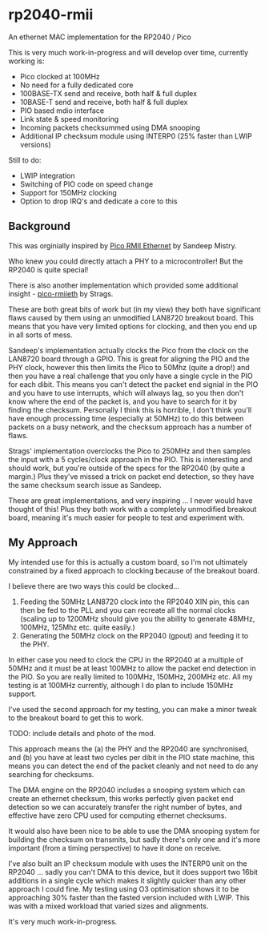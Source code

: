 # rp2040-rmii

An ethernet MAC implementation for the RP2040 / Pico

This is very much work-in-progress and will develop over time, currently working is:

- Pico clocked at 100MHz
- No need for a fully dedicated core
- 100BASE-TX send and receive, both half & full duplex
- 10BASE-T send and receive, both half & full duplex
- PIO based mdio interface
- Link state & speed monitoring
- Incoming packets checksummed using DMA snooping
- Additional IP checksum module using INTERP0 (25% faster than LWIP versions)

Still to do:

- LWIP integration
- Switching of PIO code on speed change
- Support for 150MHz clocking
- Option to drop IRQ's and dedicate a core to this

## Background

This was orginially inspired by [Pico RMII Ethernet](https://github.com/sandeepmistry/pico-rmii-ethernet) by Sandeep Mistry. 

Who knew you could directly attach a PHY to a microcontroller! But the RP2040 is quite special!

There is also another implementation which provided some additional insight - [pico-rmiieth](https://github.com/strags/pico-rmiieth) by Strags.

These are both great bits of work but (in my view) they both have significant flaws caused by them using an unmodified LAN8720 breakout board. This means that you have very limited options for clocking, and then you end up in all sorts of mess.

Sandeep's implementation actually clocks the Pico from the clock on the LAN8720 board through a GPIO. This is great for aligning the PIO and the PHY clock, however this then limits the Pico to 50Mhz (quite a drop!) and then you have a real challenge that you only have a single cycle in the PIO for each dibit. This means you can't detect the packet end signial in the PIO and you have to use interrupts, which will always lag, so you then don't know where the end of the packet is, and you have to search for it by finding the checksum. Personally I think this is horrible, I don't think you'll have enough processing time (especially at 50MHz) to do this between packets on a busy network, and the checksum approach has a number of flaws.

Strags' implementation overclocks the Pico to 250MHz and then samples the input with a 5 cycles/clock approach in the PIO. This is interesting and should work, but you're outside of the specs for the RP2040 (by quite a margin.) Plus they've missed a trick on packet end detection, so they have the same checksum search issue as Sandeep.

These are great implementations, and very inspiring ... I never would have thought of this! Plus they both work with a completely unmodified breakout board, meaning it's much easier for people to test and experiment with.

## My Approach

My intended use for this is actually a custom board, so I'm not ultimately constrained by a fixed approach to clocking because of the breakout board.

I believe there are two ways this could be clocked...

1. Feeding the 50MHz LAN8720 clock into the RP2040 XIN pin, this can then be fed to the PLL and you can recreate all the normal clocks (scaling up to 1200MHz should give you the ability to generate 48MHz, 100MHz, 125Mhz etc. quite easily.)
2. Generating the 50MHz clock on the RP2040 (gpout) and feeding it to the PHY.

In either case you need to clock the CPU in the RP2040 at a multiple of 50MHz and it must be at least 100MHz to allow the packet end detection in the PIO. So you are really limited to 100MHz, 150MHz, 200MHz etc. All my testing is at 100MHz currently, although I do plan to include 150MHz support.

I've used the second approach for my testing, you can make a minor tweak to the breakout board to get this to work.

TODO: include details and photo of the mod.

This approach means the (a) the PHY and the RP2040 are synchronised, and (b) you have at least two cycles per dibit in the PIO state machine, this means you can detect the end of the packet cleanly and not need to do any searching for checksums.

The DMA engine on the RP2040 includes a snooping system which can create an ethernet checksum, this works perfectly given packet end detection so we can accurately transfer the right number of bytes, and effective have zero CPU used for computing ethernet checksums.

It would also have been nice to be able to use the DMA snooping system for building the checksum on transmits, but sadly there's only one and it's more important (from a timing perspective) to have it done on receive.

I've also built an IP checksum module with uses the INTERP0 unit on the RP2040 ... sadly you can't DMA to this device, but it does support two 16bit additions in a single cycle which makes it slightly quicker than any other approach I could fine. My testing using O3 optimisation shows it to be approaching 30% faster than the fasted version included with LWIP. This was with a mixed workload that varied sizes and alignments.

It's very much work-in-progress.
